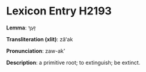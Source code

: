 # Lexicon Entry H2193

**Lemma**: זָעַךְ

**Transliteration (xlit)**: zâʻak

**Pronunciation**: zaw-ak'

**Description**:
a primitive root; to extinguish; be extinct.
